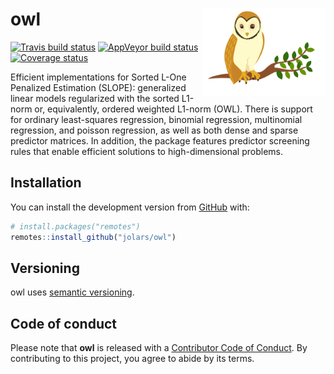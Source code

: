 
<!-- README.md is generated from README.Rmd. Please edit that file -->

# owl <img src='man/figures/logo.svg' align="right" height="139" />

<!-- badges: start -->

[![Travis build
status](https://travis-ci.org/jolars/owl.svg?branch=master)](https://travis-ci.org/jolars/owl)
[![AppVeyor build
status](https://ci.appveyor.com/api/projects/status/github/jolars/owl?branch=master&svg=true)](https://ci.appveyor.com/project/jolars/owl)
[![Coverage
status](https://codecov.io/gh/jolars/owl/branch/master/graph/badge.svg)](https://codecov.io/github/jolars/owl?branch=master)
<!-- badges: end -->

Efficient implementations for Sorted L-One Penalized Estimation (SLOPE):
generalized linear models regularized with the sorted L1-norm or,
equivalently, ordered weighted L1-norm (OWL). There is support for
ordinary least-squares regression, binomial regression, multinomial
regression, and poisson regression, as well as both dense and sparse
predictor matrices. In addition, the package features predictor
screening rules that enable efficient solutions to high-dimensional
problems.

## Installation

You can install the development version from
[GitHub](https://github.com/) with:

``` r
# install.packages("remotes")
remotes::install_github("jolars/owl")
```

## Versioning

owl uses [semantic versioning](http://semver.org).

## Code of conduct

Please note that **owl** is released with a [Contributor Code of
Conduct](CODE_OF_CONDUCT.md). By contributing to this project, you agree
to abide by its terms.

